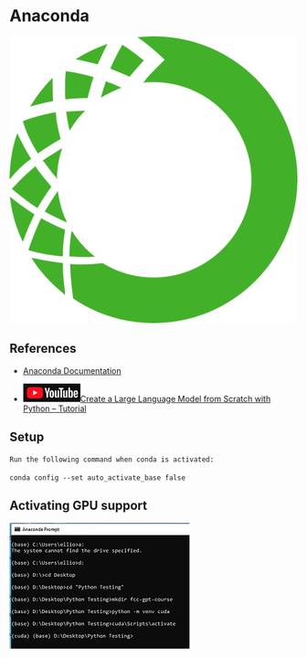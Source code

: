 # Anaconda

![alt text](image.png)

## References

- [Anaconda Documentation](https://docs.anaconda.com/)

- [![alt text](image-6.png)Create a Large Language Model from Scratch with Python – Tutorial](https://www.youtube.com/watch?v=UU1WVnMk4E8)

## Setup

```
Run the following command when conda is activated:

conda config --set auto_activate_base false

```
## Activating GPU support
![alt text](image-7.png)